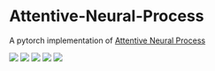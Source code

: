 # Attentive-Neural-Process
A pytorch implementation of [Attentive Neural Process](https://arxiv.org/abs/1901.05761)

<img src="png/result_original.png">
<img src="png/result_10.png">
<img src="png/result_50.png">
<img src="png/result_100.png">
<img src="png/result_half.png">


